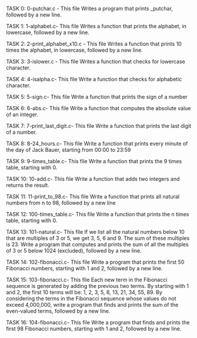 TASK 0: 0-putchar.c - This file Writes a program that prints _putchar, followed by a new line.

TASK 1: 1-alphabet.c- This file Writes a function that prints the alphabet, in lowercase, followed by a new line.

TASK 2: 2-print_alphabet_x10.c - This file Writes a function that prints 10 times the alphabet, in lowercase, followed by a new line.

TASK 3: 3-islower.c - This file  Writes a function that checks for lowercase character.

TASK 4: 4-isalpha.c- This file Write a function that checks for alphabetic character.

TASK 5: 5-sign.c- This file Write a function that prints the sign of a number

TASK 6: 6-abs.c- This file Write a function that computes the absolute value of an integer.

TASK 7: 7-print_last_digit.c- This file Write a function that prints the last digit of a number.

TASK 8: 8-24_hours.c- This file Write a function that prints every minute of the day of Jack Bauer, starting from 00:00 to 23:59

TASK 9: 9-times_table.c- This file Write a function that prints the 9 times table, starting with 0.

TASK 10: 10-add.c- This file Write a function that adds two integers and returns the result.

TASK 11: 11-print_to_98.c- This file Write a function that prints all natural numbers from n to 98, followed by a new line 

TASK 12: 100-times_table.c- This file Write a function that prints the n times table, starting with 0.

TASK 13: 101-natural.c- This file If we list all the natural numbers below 10 that are multiples of 3 or 5, we get 3, 5, 6 and 9. The sum of these multiples is 23. Write a program that computes and prints the sum of all the multiples of 3 or 5 below 1024 (excluded), followed by a new line.

TASK 14: 102-fibonacci.c- This file Write a program that prints the first 50 Fibonacci numbers, starting with 1 and 2, followed by a new line. 

TASK 15: 103-fibonacci.c- This file Each new term in the Fibonacci sequence is generated by adding the previous two terms. By starting with 1 and 2, the first 10 terms will be: 1, 2, 3, 5, 8, 13, 21, 34, 55, 89. By considering the terms in the Fibonacci sequence whose values do not exceed 4,000,000, write a program that finds and prints the sum of the even-valued terms, followed by a new line.

TASK 16: 104-fibonacci.c- This file Write a program that finds and prints the first 98 Fibonacci numbers, starting with 1 and 2, followed by a new line.


